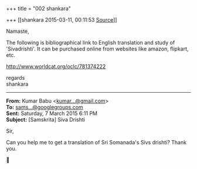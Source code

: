 +++
title = "002 shankara"

+++
[[shankara	2015-03-11, 00:11:53 [Source](https://groups.google.com/g/samskrita/c/c_zXq2mGW88)]]



Namaste,

  

The following is bibliographical link to English translation and study of 'Sivadrishti'. It can be purchased online from websites like amazon, flipkart, etc.  

<http://www.worldcat.org/oclc/781374222>  



regards  
shankara

  

------------------------------------------------------------------------

**From:** Kumar Babu \<[kumar...@gmail.com]()\>  
**To:** [sams...@googlegroups.com]()  
**Sent:** Saturday, 7 March 2015 6:11 PM  
**Subject:** \[Samskrita\] Siva Drishti  

  

Sir,

Can you help me to get a translation of Sri Somanada's Sivs drishti? Thank you.



